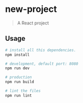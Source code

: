 # new-project

> A React project

## Usage

```bash
# install all this dependencies.
npm install

# development, default port: 8080
npm run dev

# production
npm run build

# lint the files
npm run lint
```
